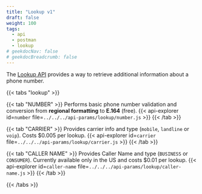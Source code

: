 ```yaml
---
title: "Lookup v1"
draft: false
weight: 100
tags:
  - api
  - postman
  - lookup
# geekdocNav: false
# geekdocBreadcrumb: false
---
```


The [Lookup API](https://www.twilio.com/docs/lookup/api) provides a way to retrieve additional information about a phone number.

{{< tabs "lookup" >}}

{{< tab "NUMBER" >}}
Performs basic phone number validation and conversion from **regional formatting** to **E.164** (free).
{{< api-explorer id=`number` file=`../../../api-params/lookup/number.js` >}}
{{< /tab >}}

{{< tab "CARRIER" >}}
Provides carrier info and type (`mobile`, `landline` or `voip`). Costs $0.005 per lookup.
{{< api-explorer id=`carrier` file=`../../../api-params/lookup/carrier.js` >}}
{{< /tab >}}

{{< tab "CALLER NAME" >}}
Provides Caller Name and type (`BUSINESS` or `CONSUMER`). Currently available only in the US and costs $0.01 per lookup.
{{< api-explorer id=`caller-name` file=`../../../api-params/lookup/caller-name.js` >}}
{{< /tab >}}

{{< /tabs >}}
